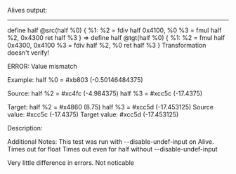 Alives output:

----------------------------------------
define half @src(half %0) {
%1:
  %2 = fdiv half 0x4100, %0
  %3 = fmul half %2, 0x4300
  ret half %3
}
=>
define half @tgt(half %0) {
%1:
  %2 = fmul half 0x4300, 0x4100
  %3 = fdiv half %2, %0
  ret half %3
}
Transformation doesn't verify!

ERROR: Value mismatch

Example:
half %0 = #xb803 (-0.50146484375)

Source:
half %2 = #xc4fc (-4.984375)
half %3 = #xcc5c (-17.4375)

Target:
half %2 = #x4860 (8.75)
half %3 = #xcc5d (-17.453125)
Source value: #xcc5c (-17.4375)
Target value: #xcc5d (-17.453125)

Description:


Additional Notes:
This test was run with --disable-undef-input on Alive. Times out for float
Times out even for half without --disable-undef-input

Very little difference in errors. Not noticable